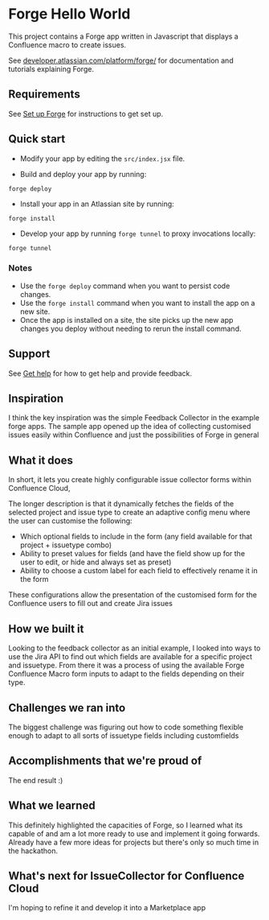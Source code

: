 # Forge Hello World

This project contains a Forge app written in Javascript that displays a Confluence macro to create issues. 

See [developer.atlassian.com/platform/forge/](https://developer.atlassian.com/platform/forge) for documentation and tutorials explaining Forge.

## Requirements

See [Set up Forge](https://developer.atlassian.com/platform/forge/set-up-forge/) for instructions to get set up.

## Quick start

- Modify your app by editing the `src/index.jsx` file.

- Build and deploy your app by running:
```
forge deploy
```

- Install your app in an Atlassian site by running:
```
forge install
```

- Develop your app by running `forge tunnel` to proxy invocations locally:
```
forge tunnel
```

### Notes
- Use the `forge deploy` command when you want to persist code changes.
- Use the `forge install` command when you want to install the app on a new site.
- Once the app is installed on a site, the site picks up the new app changes you deploy without needing to rerun the install command.

## Support

See [Get help](https://developer.atlassian.com/platform/forge/get-help/) for how to get help and provide feedback.




## Inspiration

I think the key inspiration was the simple Feedback Collector in the example forge apps. The sample app opened up the idea of collecting customised issues easily within Confluence and just the possibilities of Forge in general

## What it does

In short, it lets you create highly configurable issue collector forms within Confluence Cloud,
  
The longer description is that it dynamically fetches the fields of the selected project and issue type to create an adaptive config menu where the user can customise the following:

- Which optional fields to include in the form (any field available for that project + issuetype combo)
- Ability to preset values for fields (and have the field show up for the user to edit, or hide and always set as preset)
- Ability to choose a custom label for each field to effectively rename it in the form

These configurations allow the presentation of the customised form for the Confluence users to fill out and create Jira issues

## How we built it

Looking to the feedback collector as an initial example, I looked into ways to use the Jira API to find out which fields are available for a specific project and issuetype. From there it was a process of using the available Forge Confluence Macro form inputs to adapt to the fields depending on their type.

## Challenges we ran into

The biggest challenge was figuring out how to code something flexible enough to adapt to all sorts of issuetype fields including customfields

## Accomplishments that we're proud of

The end result :) 

## What we learned

This definitely highlighted the capacities of Forge, so I learned what its capable of and am a lot more ready to use and implement it going forwards. Already have a few more ideas for projects but there's only so much time in the hackathon.

## What's next for IssueCollector for Confluence Cloud

I'm hoping to refine it and develop it into a Marketplace app